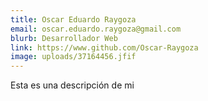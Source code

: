 ```yaml
---
title: Oscar Eduardo Raygoza
email: oscar.eduardo.raygoza@gmail.com
blurb: Desarrollador Web
link: https://www.github.com/Oscar-Raygoza
image: uploads/37164456.jfif
---
```

Esta es una descripción de mi